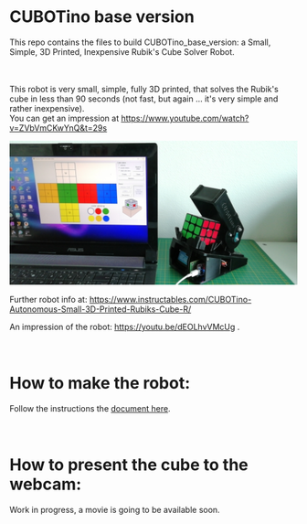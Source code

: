 # CUBOTino base version

This repo contains the files to build CUBOTino_base_version: a Small, Simple, 3D Printed, Inexpensive Rubik's Cube Solver Robot.<br /><br /><br />

This robot is very small, simple, fully 3D printed, that solves the Rubik's cube in less than 90 seconds (not fast, but again ... it's very simple and rather inexpensive).<br />
You can get an impression at https://www.youtube.com/watch?v=ZVbVmCKwYnQ&t=29s


![title image](/images/title_pic.jpg)

Further robot info at: https://www.instructables.com/CUBOTino-Autonomous-Small-3D-Printed-Rubiks-Cube-R/

An impression of the robot: https://youtu.be/dEOLhvVMcUg .<br /><br /><br />


# How to make the robot:
Follow the instructions the [document here](doc/How_to_make_a_very_small_Rubik_cube_solver_robot_20220630.pdf).<br /><br /><br />


# How to present the cube to the webcam:
Work in progress, a movie is going to be available soon.<br />

